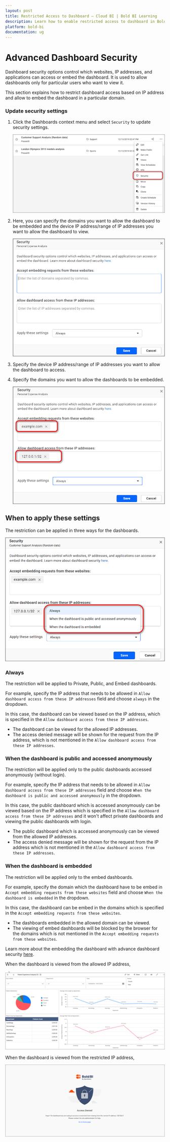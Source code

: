 ```yaml
---
layout: post
title: Restricted Access to Dashboard – Cloud BI | Bold BI Learning
description: Learn how to enable restricted access to dashboard in Bold BI Cloud through restricting websites, IP addresses and applications.
platform: bold-bi
documentation: ug
---
```


# Advanced Dashboard Security

Dashboard security options control which websites, IP addresses, and applications can access or embed the dashboard. It is used to allow dashboards only for particular users who want to view it.

This section explains how to restrict dashboard access based on IP address and allow to embed the dashboard in a particular domain.

### Update security settings

1.  Click the Dashboards context menu and select `Security` to update security settings.

    ![Get Security Option](/static/assets/cloud/managing-resources/manage-dashboards/images/get-security-option.png)

2. Here, you can specify the domains you want to allow the dashboard to be embedded and the device IP address/range of IP 
addresses you want to allow the dashboard to view.

    ![Get Security Dialog](/static/assets/cloud/managing-resources/manage-dashboards/images/get-security-dialog.png)

3. Specify the device IP address/range of IP addresses you want to allow the dashboard to access.

4. Specify the domains you want to allow the dashboards to be embedded.

    ![Get Restricted Content](/static/assets/cloud/managing-resources/manage-dashboards/images/get-restricted-content.png)

## When to apply these settings

The restriction can be applied in three ways for the dashboards.

![Get Settings Dropdown](/static/assets/cloud/managing-resources/manage-dashboards/images/get-settings-dropdown.png)

### Always

The restriction will be applied to Private, Public, and Embed dashboards.

For example, specify the IP address that needs to be allowed in `Allow dashboard access from these IP addresses` field and choose `always` in the dropdown.

In this case, the dashboard can be viewed based on the IP address, which is specified in the `Allow dashboard access from these IP addresses`.
   
* The dashboard can be viewed for the allowed IP addresses.
* The access denied message will be shown for the request from the IP address, which is not mentioned in the `Allow dashboard access from these IP addresses`.

### When the dashboard is public and accessed anonymously

The restriction will be applied only to the public dashboards accessed anonymously (without login).

For example, specify the IP address that needs to be allowed in `Allow dashboard access from these IP addresses` field and choose `When the dashboard is public and accessed anonymously` in the dropdown.
    
In this case, the public dashboard which is accessed anonymously can be viewed based on the IP address which is specified in the `Allow dashboard access from these IP addresses` and it won't affect private dashboards and viewing the public dashboards with login.
   
* The public dashboard which is accessed anonymously can be viewed from the allowed IP addresses.
* The access denied message will be shown for the request from the IP address which is not mentioned in the `Allow dashboard access from these IP addresses`.

### When the dashboard is embedded

The restriction will be applied only to the embed dashboards. 

For example, specify the domain which the dashboard have to be embed in `Accept embedding requests from these websites` field and choose `When the dashboard is embedded` in the dropdown.

In this case, the dashboard can be embed in the domains which is specified in the `Accept embedding requests from these websites`.

* The dashboards embedded in the allowed domain can be viewed.
* The viewing of embed dashboards will be blocked by the browser for the domains which is not mentioned in the `Accept embedding requests from these websites`.

Learn more about the embedding the dashboard with advance dashboard security [here](/embedded-bi/iframe-based/embed-dashboards-with-advanced-security/).  

When the dashboard is viewed from the allowed IP address,

![dashboard-rendering-page](/static/assets/cloud/managing-resources/manage-dashboards/images/dashboard-rendering.png)

When the dashboard is viewed from the restricted IP address,

![access-denied-page](/static/assets/cloud/managing-resources/manage-dashboards/images/restriction-access-denied.png)